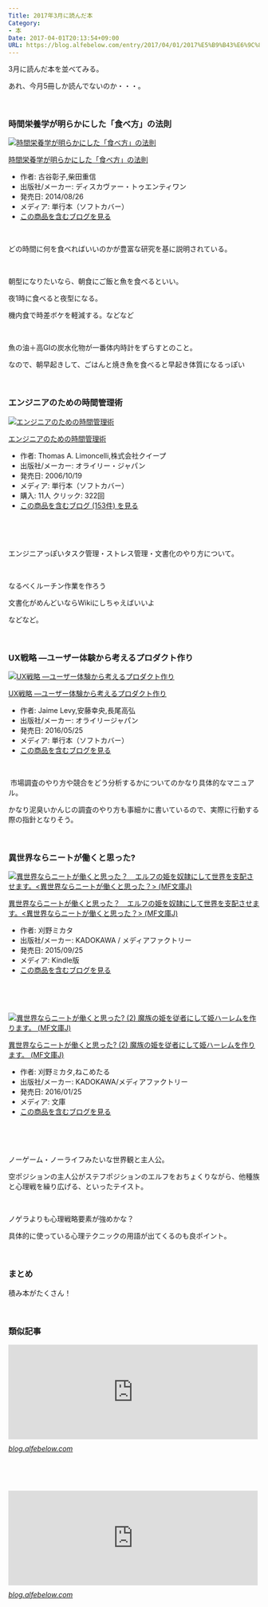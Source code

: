 ```yaml
---
Title: 2017年3月に読んだ本
Category:
- 本
Date: 2017-04-01T20:13:54+09:00
URL: https://blog.alfebelow.com/entry/2017/04/01/2017%E5%B9%B43%E6%9C%88%E3%81%AB%E8%AA%AD%E3%82%93%E3%81%A0%E6%9C%AC
---
```


<p>3月に読んだ本を並べてみる。</p>
<p>あれ、今月5冊しか読んでないのか・・・。</p>
<p> </p>

### 時間栄養学が明らかにした「食べ方」の法則

<div class="freezed">
<div class="hatena-asin-detail"><a href="http://www.amazon.co.jp/exec/obidos/ASIN/4799314424/ab1025-22/"><img class="hatena-asin-detail-image" title="時間栄養学が明らかにした「食べ方」の法則" src="https://images-fe.ssl-images-amazon.com/images/I/51nJvOQjTXL._SL160_.jpg" alt="時間栄養学が明らかにした「食べ方」の法則" /></a>
<div class="hatena-asin-detail-info">
<p class="hatena-asin-detail-title"><a href="http://www.amazon.co.jp/exec/obidos/ASIN/4799314424/ab1025-22/">時間栄養学が明らかにした「食べ方」の法則</a></p>
<ul>
<li><span class="hatena-asin-detail-label">作者:</span> 古谷彰子,柴田重信</li>
<li><span class="hatena-asin-detail-label">出版社/メーカー:</span> ディスカヴァー・トゥエンティワン</li>
<li><span class="hatena-asin-detail-label">発売日:</span> 2014/08/26</li>
<li><span class="hatena-asin-detail-label">メディア:</span> 単行本（ソフトカバー）</li>
<li><a href="http://d.hatena.ne.jp/asin/4799314424/ab1025-22" target="_blank">この商品を含むブログを見る</a></li>
</ul>
</div>
<div class="hatena-asin-detail-foot"> </div>
</div>
</div>
<p>どの時間に何を食べればいいのかが豊富な研究を基に説明されている。</p>
<p> </p>
<p>朝型になりたいなら、朝食にご飯と魚を食べるといい。</p>
<p>夜1時に食べると夜型になる。</p>
<p>機内食で時差ボケを軽減する。などなど</p>
<p> </p>
<p>魚の油＋高GIの炭水化物が一番体内時計をずらすとのこと。</p>
<p>なので、朝早起きして、ごはんと焼き魚を食べると早起き体質になるっぽい</p>
<p> </p>

### エンジニアのための時間管理術

<div class="freezed">
<div class="hatena-asin-detail"><a href="http://www.amazon.co.jp/exec/obidos/ASIN/4873113075/ab1025-22/"><img class="hatena-asin-detail-image" title="エンジニアのための時間管理術" src="https://images-fe.ssl-images-amazon.com/images/I/51jWtxU0sAL._SL160_.jpg" alt="エンジニアのための時間管理術" /></a>
<div class="hatena-asin-detail-info">
<p class="hatena-asin-detail-title"><a href="http://www.amazon.co.jp/exec/obidos/ASIN/4873113075/ab1025-22/">エンジニアのための時間管理術</a></p>
<ul>
<li><span class="hatena-asin-detail-label">作者:</span> Thomas A. Limoncelli,株式会社クイープ</li>
<li><span class="hatena-asin-detail-label">出版社/メーカー:</span> オライリー・ジャパン</li>
<li><span class="hatena-asin-detail-label">発売日:</span> 2006/10/19</li>
<li><span class="hatena-asin-detail-label">メディア:</span> 単行本（ソフトカバー）</li>
<li><span class="hatena-asin-detail-label">購入</span>: 11人 <span class="hatena-asin-detail-label">クリック</span>: 322回</li>
<li><a href="http://d.hatena.ne.jp/asin/4873113075/ab1025-22" target="_blank">この商品を含むブログ (153件) を見る</a></li>
</ul>
</div>
<div class="hatena-asin-detail-foot"> </div>
</div>
</div>
<p> </p>
<p>エンジニアっぽいタスク管理・ストレス管理・文書化のやり方について。</p>
<p> </p>
<p>なるべくルーチン作業を作ろう</p>
<p>文書化がめんどいならWikiにしちゃえばいいよ</p>
<p>などなど。</p>
<p> </p>

### UX戦略 ―ユーザー体験から考えるプロダクト作り

<div class="freezed">
<div class="hatena-asin-detail"><a href="http://www.amazon.co.jp/exec/obidos/ASIN/4873117542/ab1025-22/"><img class="hatena-asin-detail-image" title="UX戦略 ―ユーザー体験から考えるプロダクト作り" src="https://images-fe.ssl-images-amazon.com/images/I/51Hw-xkXYaL._SL160_.jpg" alt="UX戦略 ―ユーザー体験から考えるプロダクト作り" /></a>
<div class="hatena-asin-detail-info">
<p class="hatena-asin-detail-title"><a href="http://www.amazon.co.jp/exec/obidos/ASIN/4873117542/ab1025-22/">UX戦略 ―ユーザー体験から考えるプロダクト作り</a></p>
<ul>
<li><span class="hatena-asin-detail-label">作者:</span> Jaime Levy,安藤幸央,長尾高弘</li>
<li><span class="hatena-asin-detail-label">出版社/メーカー:</span> オライリージャパン</li>
<li><span class="hatena-asin-detail-label">発売日:</span> 2016/05/25</li>
<li><span class="hatena-asin-detail-label">メディア:</span> 単行本（ソフトカバー）</li>
<li><a href="http://d.hatena.ne.jp/asin/4873117542/ab1025-22" target="_blank">この商品を含むブログを見る</a></li>
</ul>
</div>
<div class="hatena-asin-detail-foot"> </div>
</div>
</div>
<p> 市場調査のやり方や競合をどう分析するかについてのかなり具体的なマニュアル。</p>
<p>かなり泥臭いかんじの調査のやり方も事細かに書いているので、実際に行動する際の指針となりそう。</p>
<p> </p>

### 異世界ならニートが働くと思った? 

<div class="freezed">
<div class="hatena-asin-detail"><a href="http://www.amazon.co.jp/exec/obidos/ASIN/B01486BOAQ/ab1025-22/"><img class="hatena-asin-detail-image" title="異世界ならニートが働くと思った？　エルフの姫を奴隷にして世界を支配させます。&lt;異世界ならニートが働くと思った？&gt; (MF文庫J)" src="https://images-fe.ssl-images-amazon.com/images/I/619wD4p3%2BrL._SL160_.jpg" alt="異世界ならニートが働くと思った？　エルフの姫を奴隷にして世界を支配させます。&lt;異世界ならニートが働くと思った？&gt; (MF文庫J)" /></a>
<div class="hatena-asin-detail-info">
<p class="hatena-asin-detail-title"><a href="http://www.amazon.co.jp/exec/obidos/ASIN/B01486BOAQ/ab1025-22/">異世界ならニートが働くと思った？　エルフの姫を奴隷にして世界を支配させます。&lt;異世界ならニートが働くと思った？&gt; (MF文庫J)</a></p>
<ul>
<li><span class="hatena-asin-detail-label">作者:</span> 刈野ミカタ</li>
<li><span class="hatena-asin-detail-label">出版社/メーカー:</span> KADOKAWA / メディアファクトリー</li>
<li><span class="hatena-asin-detail-label">発売日:</span> 2015/09/25</li>
<li><span class="hatena-asin-detail-label">メディア:</span> Kindle版</li>
<li><a href="http://d.hatena.ne.jp/asin/B01486BOAQ/ab1025-22" target="_blank">この商品を含むブログを見る</a></li>
</ul>
</div>
<div class="hatena-asin-detail-foot"> </div>
</div>
</div>
<p> </p>
<div class="freezed">
<div class="hatena-asin-detail"><a href="http://www.amazon.co.jp/exec/obidos/ASIN/4040680316/ab1025-22/"><img class="hatena-asin-detail-image" title="異世界ならニートが働くと思った? (2) 魔族の姫を従者にして姫ハーレムを作ります。 (MF文庫J)" src="https://images-fe.ssl-images-amazon.com/images/I/61XEt%2BJ--tL._SL160_.jpg" alt="異世界ならニートが働くと思った? (2) 魔族の姫を従者にして姫ハーレムを作ります。 (MF文庫J)" /></a>
<div class="hatena-asin-detail-info">
<p class="hatena-asin-detail-title"><a href="http://www.amazon.co.jp/exec/obidos/ASIN/4040680316/ab1025-22/">異世界ならニートが働くと思った? (2) 魔族の姫を従者にして姫ハーレムを作ります。 (MF文庫J)</a></p>
<ul>
<li><span class="hatena-asin-detail-label">作者:</span> 刈野ミカタ,ねこめたる</li>
<li><span class="hatena-asin-detail-label">出版社/メーカー:</span> KADOKAWA/メディアファクトリー</li>
<li><span class="hatena-asin-detail-label">発売日:</span> 2016/01/25</li>
<li><span class="hatena-asin-detail-label">メディア:</span> 文庫</li>
<li><a href="http://d.hatena.ne.jp/asin/4040680316/ab1025-22" target="_blank">この商品を含むブログを見る</a></li>
</ul>
</div>
<div class="hatena-asin-detail-foot"> </div>
</div>
</div>
<p> </p>
<p>ノーゲーム・ノーライフみたいな世界観と主人公。</p>
<p>空ポジションの主人公がステフポジションのエルフをおちょくりながら、他種族と心理戦を繰り広げる、といったテイスト。</p>
<p> </p>
<p>ノゲラよりも心理戦略要素が強めかな？</p>
<p>具体的に使っている心理テクニックの用語が出てくるのも良ポイント。</p>
<p> </p>

### まとめ

<p>積み本がたくさん！</p>
<p> </p>

### 類似記事 

<p><iframe class="embed-card embed-blogcard" style="display: block; width: 100%; height: 190px; max-width: 500px; margin: 10px 0px;" title="2017年2月に読んだ本 - FUN YOU BLOG" src="http://blog.alfebelow.com/embed/2017/03/02/2017%E5%B9%B42%E6%9C%88%E3%81%AB%E8%AA%AD%E3%82%93%E3%81%A0%E6%9C%AC" frameborder="0" scrolling="no"></iframe><cite class="hatena-citation"><a href="http://blog.alfebelow.com/entry/2017/03/02/2017%E5%B9%B42%E6%9C%88%E3%81%AB%E8%AA%AD%E3%82%93%E3%81%A0%E6%9C%AC">blog.alfebelow.com</a></cite></p>
<p> </p>
<p> </p>
<p><iframe class="embed-card embed-blogcard" style="display: block; width: 100%; height: 190px; max-width: 500px; margin: 10px 0px;" title="2017年1月に読んだ本 - FUN YOU BLOG" src="http://blog.alfebelow.com/embed/2017/02/01/2017%E5%B9%B41%E6%9C%88%E3%81%AB%E8%AA%AD%E3%82%93%E3%81%A0%E6%9C%AC" frameborder="0" scrolling="no"></iframe><cite class="hatena-citation"><a href="http://blog.alfebelow.com/entry/2017/02/01/2017%E5%B9%B41%E6%9C%88%E3%81%AB%E8%AA%AD%E3%82%93%E3%81%A0%E6%9C%AC">blog.alfebelow.com</a></cite></p>
<p> </p>
